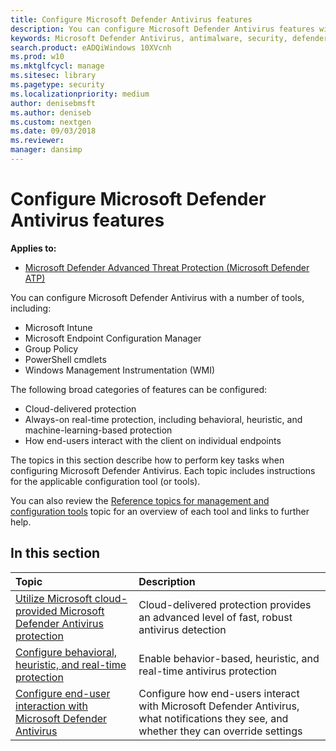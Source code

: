 ```yaml
---
title: Configure Microsoft Defender Antivirus features
description: You can configure Microsoft Defender Antivirus features with Intune, Microsoft Endpoint Configuration Manager, Group Policy, and PowerShell.
keywords: Microsoft Defender Antivirus, antimalware, security, defender, configure, configuration, Config Manager, Microsoft Endpoint Configuration Manager, SCCM, Intune, MDM, mobile device management, GP, group policy, PowerShell
search.product: eADQiWindows 10XVcnh
ms.prod: w10
ms.mktglfcycl: manage
ms.sitesec: library
ms.pagetype: security
ms.localizationpriority: medium
author: denisebmsft
ms.author: deniseb
ms.custom: nextgen
ms.date: 09/03/2018
ms.reviewer: 
manager: dansimp
---
```


# Configure Microsoft Defender Antivirus features

**Applies to:**

- [Microsoft Defender Advanced Threat Protection (Microsoft Defender ATP)](https://go.microsoft.com/fwlink/p/?linkid=2069559)

You can configure Microsoft Defender Antivirus with a number of tools, including:

- Microsoft Intune
- Microsoft Endpoint Configuration Manager
- Group Policy
- PowerShell cmdlets
- Windows Management Instrumentation (WMI)

The following broad categories of features can be configured:

- Cloud-delivered protection
- Always-on real-time protection, including behavioral, heuristic, and machine-learning-based protection
- How end-users interact with the client on individual endpoints

The topics in this section describe how to perform key tasks when configuring Microsoft Defender Antivirus. Each topic includes instructions for the applicable configuration tool (or tools).

You can also review the [Reference topics for management and configuration tools](configuration-management-reference-microsoft-defender-antivirus.md) topic for an overview of each tool and links to further help. 

## In this section
Topic | Description
:---|:---
[Utilize Microsoft cloud-provided Microsoft Defender Antivirus protection](utilize-microsoft-cloud-protection-microsoft-defender-antivirus.md) | Cloud-delivered protection provides an advanced level of fast, robust antivirus detection
[Configure behavioral, heuristic, and real-time protection](configure-protection-features-microsoft-defender-antivirus.md)|Enable behavior-based, heuristic, and real-time antivirus protection
[Configure end-user interaction with Microsoft Defender Antivirus](configure-end-user-interaction-microsoft-defender-antivirus.md)|Configure how end-users interact with Microsoft Defender Antivirus, what notifications they see, and whether they can override settings
